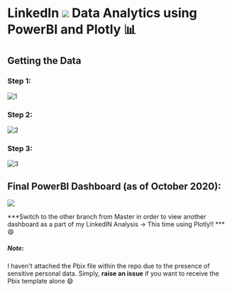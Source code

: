 # LinkedIn <img src="https://img.icons8.com/fluent/48/000000/linkedin.png"/> Data Analytics using PowerBI  and Plotly :bar_chart: 

## Getting the Data

### Step 1:
![1](https://user-images.githubusercontent.com/29462447/97801422-98bfa000-1c62-11eb-9e38-58dc6038f0b6.png)

### Step 2:
![2](https://user-images.githubusercontent.com/29462447/97801415-94938280-1c62-11eb-9e47-03396d196297.png)

### Step 3:
![3](https://user-images.githubusercontent.com/29462447/97801420-98270980-1c62-11eb-8ddc-5c05a0dd1f00.png)

## Final PowerBI Dashboard (as of October 2020):
<kbd>
<img src="https://user-images.githubusercontent.com/29462447/97801527-63678200-1c63-11eb-99f7-260c0d4e554a.png" data-canonical-src="https://user-images.githubusercontent.com/29462447/97801527-63678200-1c63-11eb-99f7-260c0d4e554a.png"/> 
</kbd>



***Switch to the other branch from Master in order to view another dashboard as a part of my LinkedIN Analysis -> This time using Plotly!! *** :smile:

##### Note:
I haven't attached the Pbix file within the repo due to the presence of sensitive personal data. Simply, **raise an issue** if you want to receive the Pbix template alone :smile:
